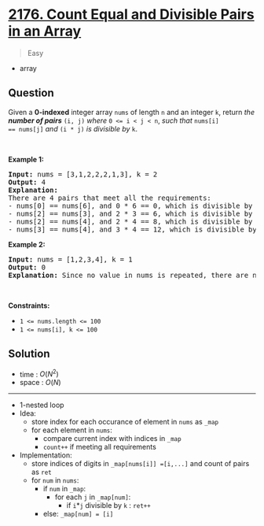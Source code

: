 # [2176. Count Equal and Divisible Pairs in an Array](https://leetcode.com/problems/count-equal-and-divisible-pairs-in-an-array)


> Easy

- array



## Question


Given a <strong>0-indexed</strong> integer array <code>nums</code> of length <code>n</code> and an integer <code>k</code>, return <em>the <strong>number of pairs</strong></em> <code>(i, j)</code> <em>where</em> <code>0 &lt;= i &lt; j &lt; n</code>, <em>such that</em> <code>nums[i] == nums[j]</code> <em>and</em> <code>(i * j)</code> <em>is divisible by</em> <code>k</code>.
<p>&nbsp;</p>
<p><strong class="example">Example 1:</strong></p>

<pre>
<strong>Input:</strong> nums = [3,1,2,2,2,1,3], k = 2
<strong>Output:</strong> 4
<strong>Explanation:</strong>
There are 4 pairs that meet all the requirements:
- nums[0] == nums[6], and 0 * 6 == 0, which is divisible by 2.
- nums[2] == nums[3], and 2 * 3 == 6, which is divisible by 2.
- nums[2] == nums[4], and 2 * 4 == 8, which is divisible by 2.
- nums[3] == nums[4], and 3 * 4 == 12, which is divisible by 2.
</pre>

<p><strong class="example">Example 2:</strong></p>

<pre>
<strong>Input:</strong> nums = [1,2,3,4], k = 1
<strong>Output:</strong> 0
<strong>Explanation:</strong> Since no value in nums is repeated, there are no pairs (i,j) that meet all the requirements.
</pre>

<p>&nbsp;</p>
<p><strong>Constraints:</strong></p>

<ul>
	<li><code>1 &lt;= nums.length &lt;= 100</code></li>
	<li><code>1 &lt;= nums[i], k &lt;= 100</code></li>
</ul>



## Solution

- time  : $O(N^2)$
- space : $O(N)$

---

- 1-nested loop
- Idea:
	- store index for each occurance of element in `nums` as `_map`
	- for each element in `nums`:
		- compare current index with indices in `_map`
		- `count++` if meeting all requirements
- Implementation:
	- store indices of digits in `_map[nums[i]] =[i,...]` and count of pairs as `ret`
	- for `num` in `nums`:
		- if `num` in `_map`:
			- for each `j` in `_map[num]`:
				- if `i`*`j` divisible by `k` : `ret++`
		- else: `_map[num] = [i]`

